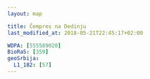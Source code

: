 ```yaml
---
layout: map

title: Čempres na Dedinju
last_modified_at: 2018-05-21T22:45:17+02:00

WDPA: [555589020]
BioRaS: [359]
geoSrbija:
  L1_182: [57]
---
```

